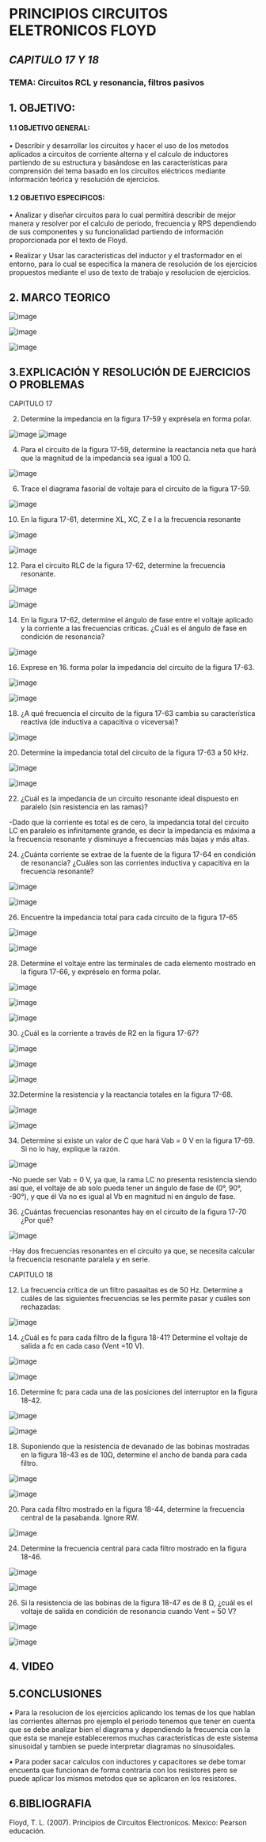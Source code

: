 # PRINCIPIOS CIRCUITOS ELETRONICOS FLOYD 

## *CAPITULO 17 Y 18* 

### TEMA: Circuitos RCL y resonancia, filtros pasivos

## 1. OBJETIVO:
#### 1.1 OBJETIVO GENERAL: 
 
 •	Describir y desarrollar los circuitos y hacer el uso de los  metodos aplicados a circuitos de corriente alterna y el calculo de inductores partiendo de su estructura y basándose en las características para comprensión del tema basado en los circuitos eléctricos mediante información teórica y resolución de ejercicios. 
 
#### 1.2 OBJETIVO ESPECIFICOS:

•	  Analizar y diseñar circuitos  para lo cual permitirá describir de mejor manera y resolver por el calculo de periodo, frecuencia y RPS dependiendo de sus componentes y su funcionalidad partiendo de información proporcionada por el texto de Floyd.

•	  Realizar y Usar las caracteristicas del inductor y el trasformador en el entorno, para lo cual se especifica la manera de resolución de los ejercicios propuestos mediante el uso de texto de trabajo y resolucion de ejercicios. 

## 2. MARCO TEORICO

![image](https://user-images.githubusercontent.com/105320981/187331741-a0379bbf-bb80-4993-95b9-9a641b4282e9.png)

![image](https://user-images.githubusercontent.com/105320981/187331934-ce1eaf27-4c11-4897-8756-1dd9fc8319ea.png)

![image](https://user-images.githubusercontent.com/105320981/187331892-10336fac-5027-4f17-b175-82e0b623cbbe.png)

## 3.EXPLICACIÓN Y RESOLUCIÓN DE EJERCICIOS O PROBLEMAS

CAPITULO 17

2. Determine la impedancia en la figura 17-59 y exprésela en forma polar.

![image](https://user-images.githubusercontent.com/105320981/187337706-e151e655-f6cd-4e82-a8f5-1ab9103a10b1.png)
![image](https://user-images.githubusercontent.com/105320981/187337720-216f241f-02a0-42f1-9144-7287c0b4404d.png)
 
4.	Para el circuito de la figura 17-59, determine la reactancia neta que hará que la magnitud de la impedancia sea igual a 100 Ω.

 ![image](https://user-images.githubusercontent.com/105320981/187337743-c83b994b-4c40-47ae-a690-154643dff3df.png)

6. Trace el diagrama fasorial de voltaje para el circuito de la figura 17-59.
 
 ![image](https://user-images.githubusercontent.com/105320981/187339215-a330e41d-2f71-4bd5-938c-331383c144fa.png)

10. En la figura 17-61, determine XL, XC, Z e I a la frecuencia resonante
 
![image](https://user-images.githubusercontent.com/105320981/187339241-a53a98fb-6299-471a-b585-fb939ce4bcd0.png)
 
![image](https://user-images.githubusercontent.com/105320981/187339298-622866d7-0795-4f9c-a089-17ff4cfb7969.png)
 
12. Para el circuito RLC de la figura 17-62, determine la frecuencia resonante.

![image](https://user-images.githubusercontent.com/105320981/187339311-a5a8f5ce-2ddf-4867-95a9-23402f121cf7.png)

![image](https://user-images.githubusercontent.com/105320981/187339326-a4bb1185-c42f-4891-b758-7aa74dc7fcf6.png)

14. En la figura 17-62, determine el ángulo de fase entre el voltaje aplicado y la corriente a las frecuencias críticas. ¿Cuál es el ángulo de fase en condición de resonancia?

![image](https://user-images.githubusercontent.com/105320981/187339360-7606dddb-3e3a-4ed3-8815-bfaa7e7e0ce6.png)

 16. Exprese en 16. forma polar la impedancia del circuito de la figura 17-63.
 
 ![image](https://user-images.githubusercontent.com/105320981/187339392-7dea793c-d0a3-4441-b20d-a83d16b596db.png)

![image](https://user-images.githubusercontent.com/105320981/187339403-f64051bc-2623-4f15-92e0-0bbad398114d.png)

18. ¿A qué frecuencia el circuito de la figura 17-63 cambia su característica reactiva (de inductiva a capacitiva o viceversa)?

![image](https://user-images.githubusercontent.com/105320981/187339417-bca360d8-e2de-4a29-a0e4-f99e47acf3f6.png)
 
20. Determine la impedancia total del circuito de la figura 17-63 a 50 kHz.
 
 ![image](https://user-images.githubusercontent.com/105320981/187339431-f56cbb6a-6df7-4369-901f-b23b2a46eda7.png)

![image](https://user-images.githubusercontent.com/105320981/187339437-aa9e4c00-bbbc-489b-8000-52e48d7984c3.png)

22. ¿Cuál es la impedancia de un circuito resonante ideal dispuesto en paralelo (sin resistencia en las ramas)?

-Dado que la corriente es total es de cero, la impedancia total del circuito LC en paralelo es infinitamente grande, es decir la impedancia es máxima a la frecuencia resonante y disminuye a frecuencias más bajas y más altas. 

24. ¿Cuánta corriente se extrae de la fuente de la figura 17-64 en condición de resonancia? ¿Cuáles son las corrientes inductiva y capacitiva en la frecuencia resonante?
 
 ![image](https://user-images.githubusercontent.com/105320981/187339469-d8290bc9-8f40-423c-8ebc-344bce91f3af.png)

![image](https://user-images.githubusercontent.com/105320981/187339481-6405682b-071c-4213-a8f0-d35e05cf02f1.png)

26. Encuentre la impedancia total para cada circuito de la figura 17-65

 ![image](https://user-images.githubusercontent.com/105320981/187339504-1496624b-eb4d-4629-807f-656e4bb12d86.png)

![image](https://user-images.githubusercontent.com/105320981/187339519-e1efb3c8-750a-426d-afb9-cfa262f4a6f3.png)

28. Determine el voltaje entre las terminales de cada elemento mostrado en la figura 17-66, y expréselo en forma polar.

![image](https://user-images.githubusercontent.com/105320981/187339542-8f346075-e48c-493a-af0a-e7612c1949f7.png)

![image](https://user-images.githubusercontent.com/105320981/187339551-74c1a4f8-9c28-49ba-b585-61009b2d71e9.png)

![image](https://user-images.githubusercontent.com/105320981/187339565-230382ac-7f44-453a-891f-70dc046bb6d7.png)

30. ¿Cuál es la corriente a través de R2 en la figura 17-67?
  
![image](https://user-images.githubusercontent.com/105320981/187339599-57a02ed1-f531-4bd1-8126-60f0beca3a36.png)

![image](https://user-images.githubusercontent.com/105320981/187339611-f00721a5-481d-4332-9993-56e831aea048.png)

![image](https://user-images.githubusercontent.com/105320981/187339630-15e2fcb7-3725-4067-8b91-7cbf041039c5.png)

32.Determine la resistencia y la reactancia totales en la figura 17-68.

![image](https://user-images.githubusercontent.com/105320981/187339695-c136a854-0cd8-4210-b893-2a9ac0bfe258.png)

![image](https://user-images.githubusercontent.com/105320981/187339706-aea7a0e0-6d5e-465c-92e1-14d5a383b94a.png)

34. Determine si existe un valor de C que hará Vab = 0 V en la figura 17-69. Si no lo hay, explique la razón.
 
 ![image](https://user-images.githubusercontent.com/105320981/187339727-71967119-0f6a-453b-8bdc-b12df673e355.png)

-No puede ser Vab = 0 V, ya que, la rama LC no presenta resistencia siendo así que, el voltaje de ab solo pueda tener un ángulo de fase de (0°, 90°, -90°), y que él Va no es igual al Vb en magnitud ni en ángulo de fase.

36. ¿Cuántas frecuencias resonantes hay en el circuito de la figura 17-70 ¿Por qué? 
 
 ![image](https://user-images.githubusercontent.com/105320981/187339746-d59e550b-70b7-4f06-aff1-bfc6844fe395.png)

-Hay dos frecuencias resonantes en el circuito ya que, se necesita calcular la frecuencia resonante paralela y en serie.

CAPITULO 18

12. La frecuencia crítica de un filtro pasaaltas es de 50 Hz. Determine a cuáles de las siguientes frecuencias se les permite pasar y cuáles son rechazadas:

![image](https://user-images.githubusercontent.com/105320981/187339771-6bf2055c-3f13-403a-a14b-9ed38fe9418f.png)

14. ¿Cuál es fc para cada filtro de la figura 18-41? Determine el voltaje de salida a fc en cada caso (Vent =10 V).
 
![image](https://user-images.githubusercontent.com/105320981/187339790-e86e6139-b97b-4105-8afd-62d989c16d5b.png)
 
 ![image](https://user-images.githubusercontent.com/105320981/187339814-cbf01343-d536-4720-904f-fb0b02bda664.png)

16. Determine fc para cada una de las posiciones del interruptor en la figura 18-42.  

![image](https://user-images.githubusercontent.com/105320981/187339848-9b06fb75-99fd-4514-8721-5970d608f5db.png)

![image](https://user-images.githubusercontent.com/105320981/187339861-636722a4-b134-4166-8056-c069553b1196.png)

18. Suponiendo que la resistencia de devanado de las bobinas mostradas en la figura 18-43 es de 10Ω, determine el ancho de banda para cada filtro.
  
![image](https://user-images.githubusercontent.com/105320981/187339884-166ea09a-d72a-4f08-92f1-8f15a9c0deb7.png)

![image](https://user-images.githubusercontent.com/105320981/187339911-31a11027-7ba1-46c8-8df8-a03b46dc4da7.png)

20. Para cada filtro mostrado en la figura 18-44, determine la frecuencia central de la pasabanda. Ignore RW.

 ![image](https://user-images.githubusercontent.com/105320981/187339928-389dff1f-21cc-48a6-90cf-a67b60339b61.png)

24. Determine la frecuencia central para cada filtro mostrado en la figura 18-46.
 
![image](https://user-images.githubusercontent.com/105320981/187339952-595ea293-c284-42bc-be45-e13b70afc98a.png)

![image](https://user-images.githubusercontent.com/105320981/187339966-47b58956-694c-4fe5-9ae5-a6ea4fa1771b.png)

26. Si la resistencia de las bobinas de la figura 18-47 es de 8 Ω, ¿cuál es el voltaje de salida en condición de resonancia cuando Vent = 50 V?
 
 ![image](https://user-images.githubusercontent.com/105320981/187339982-de2e91d5-87d5-4864-903a-6fdd8a2a69f4.png)

![image](https://user-images.githubusercontent.com/105320981/187339993-89740d98-8088-4335-8843-a1baa35756ae.png)

## 4. VIDEO

## 5.CONCLUSIONES
•	Para la resolucion de los ejercicios aplicando los temas de los que hablan las corrientes alternas pro ejemplo el periodo tenemos que tener en cuenta que se debe analizar bien el diagrama y dependiendo la frecuencia con la que esta se maneje estableceremos muchas caracteristicas de este sistema sinusoidal y tambien se puede interpretar diagramas no sinusoidales.

•	Para poder sacar calculos con inductores y capacitores se debe tomar encuenta que funcionan de forma contraria con los resistores pero se puede aplicar los mismos metodos que se aplicaron en los resistores. 

## 6.BIBLIOGRAFIA

Floyd, T. L. (2007). Principios de Circuitos Electronicos. Mexico: Pearson educación.
